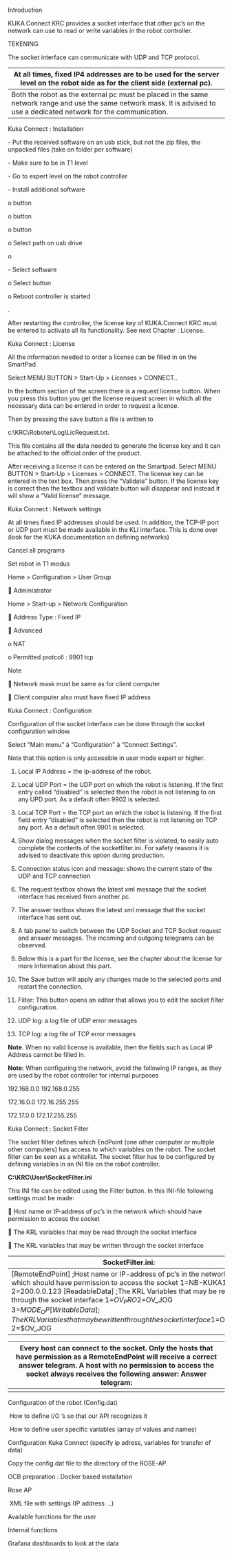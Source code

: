 Introduction

KUKA.Connect KRC provides a socket interface that other pc’s on the network can use to read or write variables in the robot controller.

 

TEKENING

 

The socket interface can communicate with UDP and TCP protocol. 

| At all times, fixed IP4 addresses are to be used for the server  level on the robot side as for the client side (external pc). |
| ------------------------------------------------------------ |
| Both the robot as the external pc must be placed in the same  network range and use the same network mask. It is advised to use a dedicated  network for the communication. |

 

 

Kuka Connect : Installation

\- Put the received software on an usb stick, but not the zip files, the unpacked files (take on folder per software) 

\- Make sure to be in T1 level 

\- Go to expert level on the robot controller <robot><configuration><user group> 

\- Install additional software <startup><additional software> 

o <New software> button 

o <Configure> button 

o <Path Selection> button 

o Select path on usb drive 

o <Save button> 

\- Select software 

o Select button <Install software> 

o Reboot controller is started 

 

. 

After restarting the controller, the license key of KUKA.Connect KRC must be entered to activate all its functionality. See next Chapter : License.

 

Kuka Connect : License

All the information needed to order a license can be filled in on the SmartPad. 

Select MENU BUTTON > Start-Up > Licenses > CONNECT.. 

 In the bottom section of the screen there is a request license button. When you press this button you get the license request screen in which all the necessary data can be entered in order to request a license. 

Then by pressing the save button a file is written to 

c:\KRC\Roboter\Log\LicRequest.txt.

This file contains all the data needed to generate the license key and it can be attached to the official order of the product. 

After receiving a license it can be entered on the Smartpad. Select MENU BUTTON > Start-Up > Licenses > CONNECT. The license key can be entered in the text box. Then press the “Validate” button. If the license key is correct then the textbox and validate button will disappear and instead it will show a “Valid license” message.

 

Kuka Connect :  Network settings 

 

At all times fixed IP addresses should be used. In addition, the TCP-IP port or UDP port must be made available in the KLI interface. This is done over (look for the KUKA documentation on defining networks) 

Cancel all programs 

Set robot in T1 modus 

Home > Configuration > User Group 

 Administrator 

 

Home > Start-up > Network Configuration 

 Address Type : Fixed IP 

 Advanced 

o NAT 

o Permitted protcoll : 9901 tcp 

 

Note 

 Network mask must be same as for client computer 

 Client computer also must have fixed IP address 

 

Kuka Connect : Configuration

Configuration of the socket interface can be done through the socket configuration window. 

Select “Main menu” à “Configuration” à “Connect Settings”. 

Note that this option is only accessible in user mode expert or higher.

 

1) Local IP Address = the ip-address of the robot. 

2) Local UDP Port = the UDP port on which the robot is listening. If the first entry called “disabled” is selected then the robot is not listening to on any UPD port. As a default often 9902 is selected. 

3) Local TCP Port = the TCP port on which the robot is listening. If the first field entry “disabled” is selected then the robot is not listening on TCP any port. As a default often 9901 is selected. 

 

4) Show dialog messages when the socket filter is violated, to easily auto complete the contents of the socketfilter.ini. For safety reasons it is advised to deactivate this option during production. 

5) Connection status icon and message: shows the current state of the UDP and TCP connection 

6) The request textbox shows the latest xml message that the socket interface has received from another pc. 

7) The answer textbox shows the latest xml message that the socket interface has sent out. 

8) A tab panel to switch between the UDP Socket and TCP Socket request and answer messages. The incoming and outgoing telegrams can be observed. 

9) Below this is a part for the license, see the chapter about the license for more information about this part. 

10) The Save button will apply any changes made to the selected ports and restart the connection. 

11) Filter: This button opens an editor that allows you to edit the socket filter configuration. 

12) UDP log: a log file of UDP error messages 

13) TCP log: a log file of TCP error messages 

 

**Note**. When no valid license is available, then the fields such as Local IP Address cannot be filled in. 

**Note:** When configuring the network, avoid the following IP ranges, as they are used by the robot controller for internal purposes 

192.168.0.0 192.168.0.255 

172.16.0.0 172.16.255.255 

172.17.0.0 172.17.255.255 

Kuka Connect : Socket Filter

The socket filter defines which EndPoint (one other computer or multiple other computers) has access to which variables on the robot. The socket filter can be seen as a whitelist. The socket filter has to be configured by defining variables in an INI file on the robot controller. 

**C:\KRC\User\SocketFilter.ini**

This INI file can be edited using the Filter button. In this INI-file following settings must be made: 

 Host name or IP-address of pc’s in the network which should have permission to access the socket 

 The KRL variables that may be read through the socket interface 

 The KRL variables that may be written through the socket interface 

 

| **SocketFilter.ini:**                                        |
| ------------------------------------------------------------ |
| [RemoteEndPoint]   ;Host name or IP-address of pc’s in the network which should  have permission to access the socket   1=NB-KUKA167   2=200.0.0.123   [ReadableData]   ;The KRL Variables that may be read through the socket interface    1=$OV_PRO   2=$OV_JOG   3=$MODE_OP   [WritableData]   ;The KRL Variables that may be written through the socket  interface   1=$OV_PRO   2=$OV_JOG |

 

| Every  host can connect to the socket. Only the hosts that have permission as a  RemoteEndPoint will receive a correct answer telegram. A host with no  permission to access the socket always receives the following answer:   **Answer  telegram:** |
| ------------------------------------------------------------ |
| <?xml version="1.0" encoding="UTF-8"  standalone="no"?>   <Refused Message="You have no permission to access the  socket interface" /> |

 

Configuration of the robot (Config.dat)

​        How to define I/O ’s so that our API recognizes it

​        How to define user specific variables (array of values and names)

Configuration Kuka Connect (specify ip adress, variables for transfer of data)

 

Copy the config.dat file to the directory of the ROSE-AP.

 

OCB preparation : Docker based installation

 

Rose AP

​        XML file with settings (IP address …)

Available functions for the user

Internal functions

 

Grafana dashboards to look at the data

 